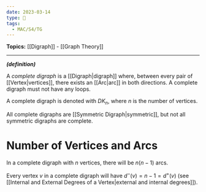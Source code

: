 ```yaml
---
date: 2023-03-14
type: 🧠
tags:
  - MAC/S4/TG
---
```


**Topics:** [[Digraph]] - [[Graph Theory]]

---

_**(definition)**_

A _complete digraph_ is a [[Digraph|digraph]] where, between every pair of [[Vertex|vertices]], there exists an [[Arc|arc]] in both directions. A complete digraph must not have any loops.

A complete digraph is denoted with $DK_n$, where $n$ is the number of vertices.

All complete digraphs are [[Symmetric Digraph|symmetric]], but not all symmetric digraphs are complete.

# Number of Vertices and Arcs

In a complete digraph with $n$ vertices, there will be $n(n-1)$ arcs.

Every vertex $v$ in a complete digraph will have $d^-(v) = n-1 = d^+(v)$ (see [[Internal and External Degrees of a Vertex|external and internal degrees]]).
